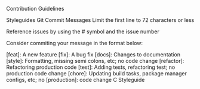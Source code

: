 Contribution Guidelines

Styleguides
Git Commit Messages
Limit the first line to 72 characters or less

Reference issues by using the # symbol and the issue number

Consider commiting your message in the format below:

[feat]: A new feature
[fix]: A bug fix
[docs]: Changes to documentation
[style]: Formatting, missing semi colons, etc; no code change
[refactor]: Refactoring production code
[test]: Adding tests, refactoring test; no production code change
[chore]: Updating build tasks, package manager configs, etc; no
[production]: code change
C Styleguide
